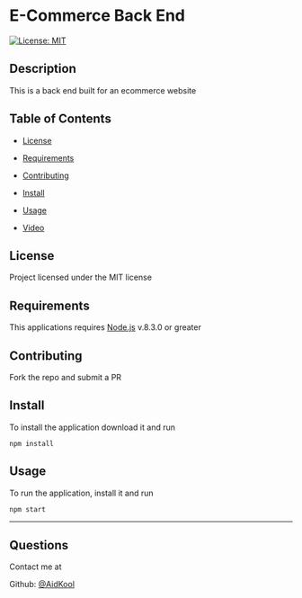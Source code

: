 # E-Commerce Back End

[![License: MIT](https://img.shields.io/badge/License-MIT-yellow.svg)](https://opensource.org/licenses/MIT)

## Description

This is a back end built for an ecommerce website

## Table of Contents

- [License](#license)

- [Requirements](#requirements)

- [Contributing](#contributing)

- [Install](#install)

- [Usage](#usage)

- [Video](https://www.youtube.com/watch?v=bGtEukhamTA)

## License

Project licensed under the MIT license

## Requirements

This applications requires [Node.js](https://nodejs.org/en/) v.8.3.0 or greater

## Contributing

Fork the repo and submit a PR

## Install

To install the application download it and run

    npm install

## Usage

To run the application, install it and run

    npm start

---

## Questions

Contact me at

Github: [@AidKool](https://github.com/AidKool)
